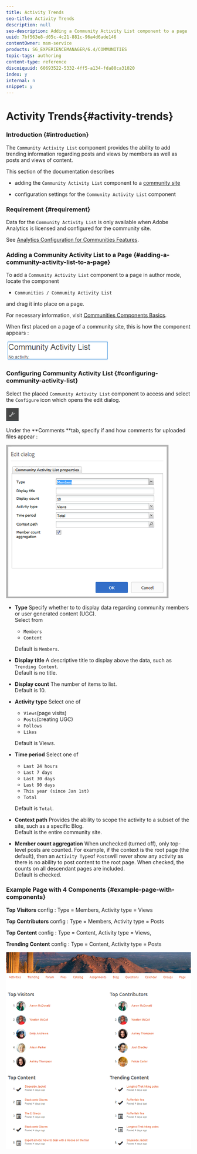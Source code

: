 ```yaml
---
title: Activity Trends
seo-title: Activity Trends
description: null
seo-description: Adding a Community Activity List component to a page
uuid: 7bf563e8-d05c-4c21-881c-96a4d6ade146
contentOwner: msm-service
products: SG_EXPERIENCEMANAGER/6.4/COMMUNITIES
topic-tags: authoring
content-type: reference
discoiquuid: 60693522-5332-4ff5-a134-fda80ca31020
index: y
internal: n
snippet: y
---
```


# Activity Trends{#activity-trends}

### Introduction {#introduction}

The `Community Activity List` component provides the ability to add trending information regarding posts and views by members as well as posts and views of content.

This section of the documentation describes

* adding the `Community Activity List` component to a [community site](../../communities/using/overview.md#communitysites)

* configuration settings for the `Community Activity List` component

### Requirement {#requirement}

Data for the `Community Activity List` is only available when Adobe Analytics is licensed and configured for the community site.

See [Analytics Configuration for Communities Features](../../communities/using/analytics.md).

### Adding a Community Activity List to a Page {#adding-a-community-activity-list-to-a-page}

To add a `Community Activity List` component to a page in author mode, locate the component

* `Communities / Community Activity List`

and drag it into place on a page.

For necessary information, visit [Communities Components Basics](../../communities/using/basics.md).

When first placed on a page of a community site, this is how the component appears :

![](assets/chlimage_1-233.png)

### Configuring Community Activity List  {#configuring-community-activity-list}

Select the placed `Community Activity List` component to access and select the `Configure` icon which opens the edit dialog.

![](assets/chlimage_1-234.png)

Under the **Comments **tab, specify if and how comments for uploaded files appear :

![](assets/chlimage_1-235.png)

* **Type** 
  Specify whether to to display data regarding community members or user generated content (UGC).  
  Select from

    * `Members`
    * `Content`

  Default is `Members`.

* **Display title** 
  A descriptive title to display above the data, such as `Trending Content`.  
  Default is no title.

* **Display count** 
  The number of items to list.  
  Default is 10.

* **Activity type** 
  Select one of

    * `Views`(page visits)
    * `Posts`(creating UGC)
    * `Follows`
    * `Likes`

  Default is Views.

* **Time period** 
  Select one of

    * `Last 24 hours`
    * `Last 7 days`
    * `Last 30 days`
    * `Last 90 days`
    * `This year (since Jan 1st)`
    * `Total`

  Default is `Total`.

* **Context path** 
  Provides the ability to scope the activity to a subset of the site, such as a specific Blog.  
  Default is the entire community site.

* **Member count aggregation** 
  When unchecked (turned off), only top-level posts are counted. For example, if the context is the root page (the default), then an `Activity Type`of `Posts`will never show any activity as there is no ability to post content to the root page. When checked, the counts on all descendant pages are included.  
  Default is checked.

### Example Page with 4 Components {#example-page-with-components}

**Top Visitors** config : Type = Members, Activity type = Views

**Top Contributors** config : Type = Members, Activity type = Posts

**Top Content** config : Type = Content, Activity type = Views,

**Trending Content** config : Type = Content, Activity type = Posts

![](assets/chlimage_1-236.png)

<!--
Comment Type: draft

<h3>Additional Information</h3>
-->

<!--
Comment Type: draft

<p>More information may be found on the <a href="../../communities/using/essentials-file-library.md">??? Essentials</a> page for developers.</p>
<p>For moderation of posted topics and comments, see <a href="../../communities/using/moderate-ugc.md">Moderating User Generated Content</a>.</p>
<p>For tagging posted topics and comments, see <a href="../../communities/using/tag-ugc.md">Tagging User Generated Content</a>.</p>
-->

